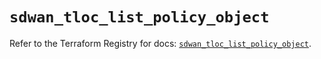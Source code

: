 # `sdwan_tloc_list_policy_object`

Refer to the Terraform Registry for docs: [`sdwan_tloc_list_policy_object`](https://registry.terraform.io/providers/ciscodevnet/sdwan/0.8.0/docs/resources/tloc_list_policy_object).
